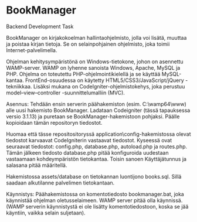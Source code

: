 # BookManager
Backend Development Task

BookManager on kirjakokoelman hallintaohjelmisto, jolla voi lisätä, muuttaa ja poistaa kirjan tietoja. Se on selainpohjainen ohjelmisto, joka toimii Internet-palvelimella.

Ohjelman kehitysympäristönä on Windows-tietokone, johon on asennettu WAMP-server. WAMP on lyhenne sanoista Windows, Apache, MySQL ja PHP. Ohjelma on toteutettu PHP-ohjelmointikielellä ja se käyttää MySQL-kantaa. FrontEnd-osuudessa on käytetty HTML5/CSS3/JavaScript/jQuery -tekniikkaa. Lisäksi mukana on CodeIgniter-ohjelmistokehys, joka perustuu model–view–controller -suunnittelumalliin (MVC). 

Asennus:
Tehdään ensin serverin päähakemiston (esim. C:\wamp64\www) alle uusi hakemisto BookManager. Ladataan Codeigniter (tässä tapauksessa versio 3.1.13) ja puretaan se BookManager-hakemistoon pohjaksi. Päälle kopioidaan tämän repositoryn tiedostot.

Huomaa että tässe repositositoryssä application\config-hakemistossa olevat tiedostot karvaavat CodeIgniterin vastaavat tiedostot. Kyseessä ovat seuraavat tiedostot: config.php, database.php, autoload.php ja routes.php. Tämän jälkeen tiedosto database.php pitää konfiguroida uudestaan vastaamaan kohdeympäristön tietokantaa. Toisin sanoen Käyttäjätunnus ja salasana pitää määritellä.

Hakemistossa assets/database on tietokannan luontijono books.sql. Sillä saadaan alkutilanne palvelimen tietokantaan.

Käynnistys:
Päähakemistossa on komentotiedosto bookmanager.bat, joka käynnistää ohjelman oletusselaimeen. WAMP server pitää olla käynnissä. (WAMP serverin käynnistystä ei ole lisätty komentotiedostoon, koska se jää käyntiin, vaikka selain suljetaan).
